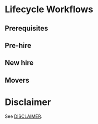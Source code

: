 # Lifecycle Workflows

## Prerequisites


## Pre-hire


## New hire


## Movers


# Disclaimer
See [DISCLAIMER](./DISCLAIMER.md).